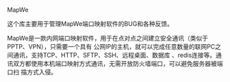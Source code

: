 MapWe

这个库主要用于管理MapWe端口映射软件的BUG和各种反馈。

MapWe是一款内网端口映射软件，用于在点对点之间建立安全通讯（类似于PPTP、VPN），只需要一个具有
公网IP的主机，就可以完成任意数量的联网PC之间通讯，支持TCP、HTTP、SFTP、SSH、远程桌面、数据库
、redis连接等。通讯双方都使用本机端口映射方式通讯，无需开放防火墙端口，可以避免服务器被端口扫
描方式入侵。



